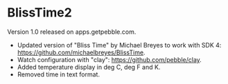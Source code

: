 # BlissTime2

Version 1.0 released on apps.getpebble.com.

* Updated version of "Bliss Time" by Michael Breyes to work with SDK 4: https://github.com/michaelbreyes/BlissTime.
* Watch configuration with "clay": https://github.com/pebble/clay.
* Added temperature display in deg C, deg F and K.
* Removed time in text format.
